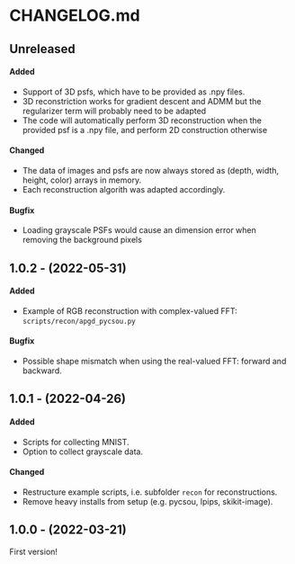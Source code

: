# CHANGELOG.md

## Unreleased

#### Added

- Support of 3D psfs, which have to be provided as .npy files.
- 3D reconstriction works for gradient descent and ADMM but the regularizer term will probably need to be adapted
- The code will automatically perform 3D reconstruction when the provided psf is a .npy file, and perform 2D construction otherwise

#### Changed

- The data of images and psfs are now always stored as (depth, width, height, color) arrays in memory.
- Each reconstruction algorith was adapted accordingly.

#### Bugfix

- Loading grayscale PSFs would cause an dimension error when removing the background pixels

## 1.0.2 - (2022-05-31)

#### Added

- Example of RGB reconstruction with complex-valued FFT: `scripts/recon/apgd_pycsou.py`

#### Bugfix

- Possible shape mismatch when using the real-valued FFT: forward and backward.

## 1.0.1 - (2022-04-26)

#### Added

- Scripts for collecting MNIST.
- Option to collect grayscale data.

#### Changed

- Restructure example scripts, i.e. subfolder `recon` for reconstructions.
- Remove heavy installs from setup (e.g. pycsou, lpips, skikit-image).


## 1.0.0 - (2022-03-21)

First version!
